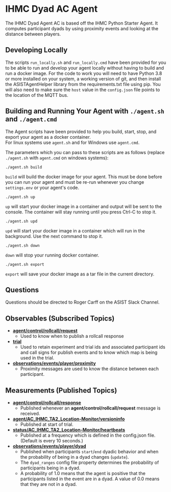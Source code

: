 # IHMC Dyad AC Agent

The IHMC Dyad Agent AC is based off the IHMC Python Starter Agent.  It computes
participant dyads by using proximity events and looking at the distance between
players.

## Developing Locally
The scripts `run_locally.sh` and `run_locally.cmd` have been provided for you to be able to run and develop your
agent locally without having to build and run a docker image.  For the code to work you will need to have Python
3.8 or more installed on your system, a working version of git, and then install the ASISTAgentHelper library 
from the requirements.txt file using pip.  You will also need to make sure the `host` value in the `config.json` 
file points to the location of the MQTT bus.

## Building and Running Your Agent with `./agent.sh` and `./agent.cmd`
The Agent scripts have been provided to help you build, start, stop, and export your agent as a docker container.  
For linux systems use `agent.sh` and for Windows use `agent.cmd`.

The parameters which you can pass to these scripts are as follows (replace `./agent.sh` with `agent.cmd`
on windows systems):

    ./agent.sh build

`build` will build the docker image for your agent.  This must be done before you can run your agent and must
be re-run whenever you change `settings.env` or your agent's code.

    ./agent.sh up
`up` will start your docker image in a container and output will be sent to the console. 
The container will stay running until you press Ctrl-C to stop it.

    ./agent.sh upd
`upd` will start your docker image in a container which will run in the background. Use the next
command to stop it.

    ./agent.sh down
`down` will stop your running docker container. 

    ./agent.sh export
`export` will save your docker image as a tar file in the current directory. 

## Questions
Questions should be directed to Roger Carff on the ASIST Slack Channel.

## Observables (Subscribed Topics)
- [**agent/control/rollcall/request**](https://gitlab.com/artificialsocialintelligence/study3/-/tree/main//MessageSpecs/Agent/rollcall/agent_rollcall.md)
  - Used to know when to publish a rollcall response
- [**trial**](https://gitlab.com/artificialsocialintelligence/study3/-/tree/main//MessageSpecs/Trial/trial.md)
  - Used to retain experiment and trial ids and associated participant ids and call signs for publish events and to know which map is being used in the trial.
- [**observations/events/player/proximity**](https://gitlab.com/artificialsocialintelligence/study3/-/tree/main//MessageSpecs/Proximity/proximity_event_message.md)
  - Proximity messages are used to know the distance between each participant.
## Measurements (Published Topics)
- [**agent/control/rollcall/response**](https://gitlab.com/artificialsocialintelligence/study3/-/tree/main//MessageSpecs/Agent/rollcall/agent_rollcall.md)
  - Published whenever an **agent/control/rollcall/request** message is received.
- [**agent/AC_IHMC_TA2_Location-Monitor/versioninfo**](https://gitlab.com/artificialsocialintelligence/study3/-/tree/main//MessageSpecs/Agent/versioninfo/agent_versioninfo.md)
  - Published at start of trial.
- [**status/AC_IHMC_TA2_Location-Monitor/heartbeats**](https://gitlab.com/artificialsocialintelligence/study3/-/tree/main//MessageSpecs/Status/status.md)
  - Published at a frequency which is defined in the config.json file.  (Default is every 10 seconds.)
- [**observations/events/player/dyad**](https://gitlab.com/artificialsocialintelligence/study3/-/tree/main//MessageSpecs/Proximity/dyad_event_message.md)
  - Published when participants `start`/`end` dyadic behavior and when the probability of being in a dyad changes (`update`).
  - The `dyad_ranges` config file property determines the probability of participants being in a dyad.
  - A probability of 1.0 means that the agent is positive that the participants listed in the event are in a dyad.  A value of 0.0 means that they are not in a dyad.
